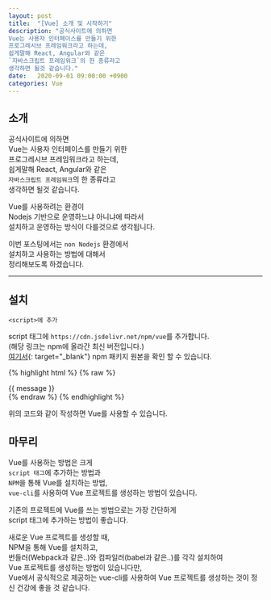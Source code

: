 ```yaml
---
layout: post
title:  "[Vue] 소개 및 시작하기"
description: "공식사이트에 의하면  
Vue는 사용자 인터페이스를 만들기 위한  
프로그레시브 프레임워크라고 하는데,  
쉽게말해 React, Angular와 같은  
`자바스크립트 프레임워크`의 한 종류라고  
생각하면 될것 같습니다."
date:   2020-09-01 09:00:00 +0900
categories: Vue
---
```

## __소개__

공식사이트에 의하면  
Vue는 사용자 인터페이스를 만들기 위한  
프로그레시브 프레임워크라고 하는데,  
쉽게말해 React, Angular와 같은  
`자바스크립트 프레임워크`의 한 종류라고  
생각하면 될것 같습니다.

Vue를 사용하려는 환경이  
Nodejs 기반으로 운영하느냐 아니냐에 따라서  
설치하고 운영하는 방식이 다를것으로 생각됩니다.  

이번 포스팅에서는
`non Nodejs` 환경에서  
설치하고 사용하는 방법에 대해서  
정리해보도록 하겠습니다.

---

## __설치__

`<script>에 추가`  

script 태그에 `https://cdn.jsdelivr.net/npm/vue`를 추가합니다.  
(해당 링크는 npm에 올라간 최신 버전입니다.)  
[여기서][npm 패키지 원본]{: target="_blank"} npm 패키지 원본을 확인 할 수 있습니다.

{% highlight html %}
{% raw %}
<html>
<head>
  <script src="https://cdn.jsdelivr.net/npm/vue"></script>
</head>
<body>
  <div id="app"> {{ message }}  </div>  
</body>
<script>
var app = new Vue({
  el: '#app',
  data: {
    message: '안녕하세요 Vue!'
  }
})
</script>
</html>
{% endraw %}
{% endhighlight %}

위의 코드와 같이 작성하면 Vue를 사용할 수 있습니다.

## __마무리__

Vue를 사용하는 방법은 크게  
`script 태그`에 추가하는 방법과  
`NPM`을 통해 Vue를 설치하는 방법,  
`vue-cli`를 사용하여 Vue 프로젝트를 생성하는 방법이 있습니다.  

기존의 프로젝트에 Vue를 쓰는 방법으로는 가장 간단하게  
script 태그에 추가하는 방법이 좋습니다.

새로운 Vue 프로젝트를 생성할 때,  
NPM을 통해 Vue를 설치하고,  
번들러(Webpack과 같은..)와 컴파일러(babel과 같은..)를 각각 설치하여  
Vue 프로젝트를 생성하는 방법이 있습니다만,  
Vue에서 공식적으로 제공하는 vue-cli를 사용하여 Vue 프로젝트를 생성하는 것이 정신 건강에 좋을 것 같습니다.


[npm 패키지 원본]: https://cdn.jsdelivr.net/npm/vue

